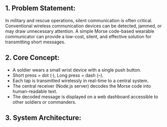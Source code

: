 
## 1. Problem Statement:

 In military and rescue operations, silent communication is often critical.
   Conventional wireless communication devices can be detected, jammed, or may
   draw unnecessary attention. A simple Morse code-based wearable communicator
   can provide a low-cost, silent, and effective solution for transmitting
   short messages.

## 2. Core Concept:
   - A soldier wears a small wrist device with a single push button.
   - Short press = dot (·), Long press = dash (–).
   - Each tap is transmitted wirelessly in real-time to a central system.
   - The central receiver (Node.js server) decodes the Morse code into
     human-readable text.
   - The decoded message is displayed on a web dashboard accessible to other
     soldiers or commanders.

## 3. System Architecture:

